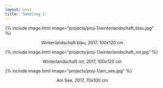 ```yaml
---
layout: post
title: 'Sammlung 1'
---
```


{% include image.html image="projects/proj-1/winterlandschaft_blau.jpg" %}
<p align="center">Winterlandschaft blau, 2017, 100x120 cm</p>

{% include image.html image="projects/proj-1/winterlandschaft_rot.jpg" %}
<p align="center">Winterlandschaft rot, 2017, 100x120 cm</p>

{% include image.html image="projects/proj-1/am_see.jpg" %}

<p align="center">Am See, 2017, 70x100 cm</p>
